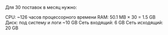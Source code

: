 Для 30 поставок в месяц нужно:

CPU: ~126 часов процессорного времени
RAM: 50.1 MB × 30 = 1.5 GB
Диск: под систему и логи ~10 GB
Сеть входящий: 6 GB
Сеть исходящий: 20 GB
